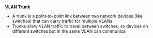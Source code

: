 **VLAN Trunk**
- A trunk is a point-to-point link between two network devices (like switches) that can carry traffic for multiple VLANs
- Trunks allow VLAN traffic to travel between switches, so devices on different switches but in the same VLAN can communica